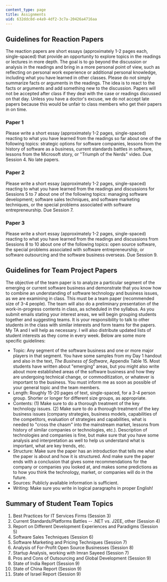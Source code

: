 ```yaml
---
content_type: page
title: Assignments
uid: 632ddc8d-e4a9-4df2-3c7a-20426a4716aa
---
```


Guidelines for Reaction Papers
------------------------------

The reaction papers are short essays (approximately 1-2 pages each, single-spaced) that provide an opportunity to explore topics in the readings or lectures in more depth. The goal is to go beyond the discussion or analysis in the readings and bring in a more personal point of view, such as reflecting on personal work experience or additional personal knowledge, including what you have learned in other classes. Please do not simply summarize facts or arguments in the readings. The idea is to react to the facts or arguments and add something new to the discussion. Papers will not be accepted after class if they deal with the case or readings discussed on that day. Unless you have a doctor's excuse, we do not accept late papers because this would be unfair to class members who get their papers in on time.

### Paper 1

Please write a short essay (approximately 1-2 pages, single-spaced) reacting to what you have learned from the readings so far about one of the following topics: strategic options for software companies, lessons from the history of software as a business, current standards battles in software, lessons from the Microsoft story, or "Triumph of the Nerds" video. Due Session 4. No late papers.

### Paper 2

Please write a short essay (approximately 1-2 pages, single-spaced) reacting to what you have learned from the readings and discussions for Sessions 5 to 7 about one of the following topics: managing software development; software sales techniques, and software marketing techniques, or the special problems associated with software entrepreneurship. Due Session 7.

### Paper 3

Please write a short essay (approximately 1-2 pages, single-spaced) reacting to what you have learned from the readings and discussions from Sessions 8 to 10 about one of the following topics: open source software, the special problems associated with software entrepreneurship, or software outsourcing and the software business overseas. Due Session 9.

Guidelines for Team Project Papers
----------------------------------

The objective of the team paper is to analyze a particular segment of the emerging or current software business and demonstrate that you know how to combine an understanding of software technology and business issues, as we are examining in class. This must be a team paper (recommended size of 3-4 people). The team will also do a preliminary presentation of the work-in-progress contents in class, as scheduled in the syllabus. As you submit emails stating your interest areas, we will begin grouping students together and suggesting teams. It is your responsibility to talk to other students in the class with similar interests and form teams for the papers. My TA and I will help as necessary. I will also distribute updated lists of student interests as they come in every week. Below are some more specific guidelines:

*   Topic: Any segment of the software business and one or more major players in that segment. You have some samples from my Day 1 handout and also in the text, _The Business of Software_, Appendix Table 15. Most students have written about "emerging" areas, but you might also write about more established areas of the software business and how they are undergoing technical change, or commoditization, or whatever is important to the business. You must inform me as soon as possible of your general topic and the team members.
*   Length: Roughly 15-20 pages of text, single-spaced, for a 3-4 person group. Shorter or longer for different size groups, as appropriate.
*   Contents: (1) Make sure to do a thorough treatment of the key technology issues. (2) Make sure to do a thorough treatment of the key business issues (company strategies, business models, capabilities of the competitors, evaluation of strategies and capabilities, what is needed to "cross the chasm" into the mainstream market, lessons from history of similar companies or technologies, etc.). Description of technologies and companies is fine, but make sure that you have some analysis and interpretation as well to help us understand what is important, what are key trends, etc.
*   Structure: Make sure the paper has an introduction that tells me what the paper is about and how it is structured. And make sure the paper ends with a conclusion that gives some recommendations for the company or companies you looked at, and makes some predictions as to how you think the technology, market, or companies will do in the future.
*   Sources: Publicly available information is sufficient.
*   Writing: Make sure you write in logical paragraphs in proper English!

Summary of Student Team Topics
------------------------------

1.  Best Practices for IT Services Firms (Session 3)
2.  Current Standards/Platforms Battles -- .NET vs. J2EE, other (Session 4)
3.  Report on Different Development Experiences and Paradigms (Session 5)
4.  Software Sales Techniques (Session 6)
5.  Software Marketing and Pricing Techniques (Session 7)
6.  Analysis of For-Profit Open Source Businesses (Session 8)
7.  Startup Analysis, working with Imran Sayeed (Session 7)
8.  Pros and Cons of Outsourcing and Global Development (Session 9)
9.  State of India Report (Session 9)
10.  State of China Report (Session 9)
11.  State of Israel Report (Session 9)